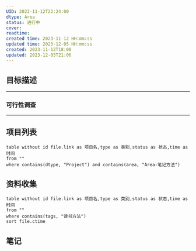 ```yaml
---
UID: 2023-11-12T22:24:00
dtype: Area
status: 进行中
cover: 
readtime: 
created time: 2023-11-12 HH:mm:ss
updated time: 2023-12-05 HH:mm:ss
created: 2023-11-12T18:00
updated: 2023-12-05T21:06
---
```


## 目标描述



---
### 可行性调查



---
## 项目列表

```dataview
table without id file.link as 项目名,type as 类别,status as 状态,time as 时间
from ""  
where contains(dtype, "Project") and contains(area, "Area-笔记方法")
```

## 资料收集

```dataview
table without id file.link as 项目名,type as 类别,status as 状态,time as 时间
from ""
where contains(tags, "读书方法")
sort file.ctime
```

## 笔记